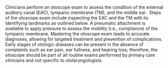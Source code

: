 Clinicians perform an otoscope exam to assess the condition of the external auditory canal (EAC), tympanic membrane (TM), and the middle ear.  Steps of the otoscope exam include inspecting the EAC and the TM with its identifying landmarks as outlined below. A pneumatic attachment is available to apply pressure to assess the mobility (i.e., compliance) of the tympanic membrane. Mastering the otoscope exam leads to accurate diagnoses, allowing for targeted treatment and prevention of complications. Early stages of otologic diseases can be present in the absence of complaints such as ear pain, ear fullness, and hearing loss; therefore, the otoscope should be part of all routine exams performed by primary care clinicians and not specific to otolaryngologists.